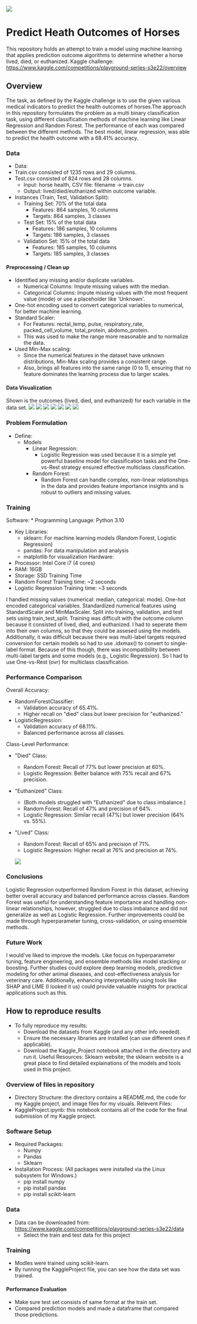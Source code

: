![](UTA-DataScience-Logo.png)

# Predict Heath Outcomes of Horses

This repository holds an attempt to train a model using machine learning that applies prediction outcome algorithms to determine whether a horse lived, died, or euthanized. Kaggle challenge: https://www.kaggle.com/competitions/playground-series-s3e22/overview 

## Overview

The task, as defined by the Kaggle challenge is to use the given various medical indicators to predict the health outcomes of horses.The approach in this repository formulates the problem as a multi binary classification task, using different classification methods of machine learning like Linear Regression and Random Forest. The performance of each was compared between the different methods. The best model, linear regression, was able to predict the health outcome with a 68.41% accuracy.


### Data

* Data:
 * Train.csv consisted of 1235 rows and 29 columns.
 * Test.csv consisted of 824 rows and 28 columns.
    * Input: horse health, CSV file: filename -> train.csv
    * Output: lived/died/euthanized within outcome variable.
  * Instances (Train, Test, Validation Split): 
     * Training Set: 70% of the total data
         * Features: 864 samples, 10 columns
         * Targets: 864 samples, 3 classes
      * Test Set: 15% of the total data
         * Features: 186 samples, 10 columns
         * Targets: 186 samples, 3 classes
      * Validation Set: 15% of the total data
         * Features: 185 samples, 10 columns
         * Targets: 185 samples, 3 classes


#### Preprocessing / Clean up

* Identified any missing and/or duplicate variables.
   * Numerical Columns: Impute missing values with the median.
   * Categorical Columns: Impute missing values with the most frequent value (mode) or use a placeholder like 'Unknown'.
* One-hot encoding used to convert categorical variables to numerical, for better machine learning.
* Standard Scaler:
   * For Features: rectal_temp, pulse, respiratory_rate, packed_cell_volume, total_protein, abdomo_protein.
   * This was used to make the range more reasonable and to normalize the data.
* Used Min-Max scaling:
   * Since the numerical features in the dataset have unknown distributions, Min-Max scaling provides a consistent range.
   * Also, brings all features into the same range (0 to 1), ensuring that no feature dominates the learning process due to larger scales.

#### Data Visualization

Shown is the outcomes (lived, died, and euthanized) for each variable in the data set.
![](im1.png) 
![](im2.png) 
![](im3.png) 
![](im4.png) 
![](im5.png) 
![](im6.png) 
![](im7.png) 

### Problem Formulation

* Define:
  * Models
    * Linear Regression:
       * Logistic Regression was used because it is a simple yet powerful baseline model for classification tasks and the One-vs-Rest strategy ensured effective multiclass classification.
    * Random Forest:
       * Random Forest can handle complex, non-linear relationships in the data and provides feature importance insights and is robust to outliers and missing values.

### Training

Software:
      * Programming Language: Python 3.10
   * Key Libraries:
      * sklearn: For machine learning models (Random Forest, Logistic Regression)
      * pandas: For data manipulation and analysis
      * matplotlib for visualization
Hardware:
   * Processor: Intel Core i7 (4 cores)
   * RAM: 16GB
   * Storage: SSD
Training Time
   * Random Forest Training time: ~2 seconds
   * Logistic Regression Training time: ~3 seconds

I handled missing values (numerical: median, categorical: mode). One-hot encoded categorical variables. Standardized numerical features using StandardScaler and MinMaxScaler. Split into training, validation, and test sets using train_test_split. Training was difficult with the outcome column because it consisted of lived, died, and euthanized. I had to seperate them into their own columns, so that they could be assesed using the models. Additionally, it was difficult because there was multi-label targets required conversion for certain models so had to use .idxmax() to convert to single-label format. Because of this though, there was incompatibility between multi-label targets and some models (e.g., Logistic Regression). So I had to use One-vs-Rest (ovr) for multiclass classification.
### Performance Comparison

Overall Accuracy:
* RandomForestClassifier:
   * Validation accuracy of 65.41%.
   * Higher recall on "died" class but lower precision for "euthanized."
* LogisticRegression:
   * Validation accuracy of 68.11%.
   * Balanced performance across all classes.
 
Class-Level Performance:
* "Died" Class:
   * Random Forest: Recall of 77% but lower precision at 60%.
   * Logistic Regression: Better balance with 75% recall and 67% precision.
* "Euthanized" Class:
   * (Both models struggled with "Euthanized" due to class imbalance.)
   * Random Forest: Recall of 47% and precision of 64%.
   * Logistic Regression: Similar recall (47%) but lower precision (64% vs. 55%).
* "Lived" Class:
   * Random Forest: Recall of 65% and precision of 71%.
   * Logistic Regression: Higher recall at 76% and precision at 74%.
 
  ![](im8.png) 

### Conclusions

Logistic Regression outperformed Random Forest in this dataset, achieving better overall accuracy and balanced performance across classes. Random Forest was useful for understanding feature importance and handling non-linear relationships, however, struggled due to class imbalance and did not generalize as well as Logistic Regression. Further improvements could be made through hyperparameter tuning, cross-validation, or using ensemble methods.

### Future Work

I would've liked to improve the models. Like focus on hyperparameter tuning, feature engineering, and ensemble methods like model stacking or boosting. Further studies could explore deep learning models, predictive modeling for other animal diseases, and cost-effectiveness analysis for veterinary care. Additionally, enhancing interpretability using tools like SHAP and LIME (I looked it us) could provide valuable insights for practical applications such as this.

## How to reproduce results

* To fully reproduce my results:
   * Download the datasets from Kaggle (and any other info needed).
   * Ensure the necessary libraries are installed (can use different ones if applicable).
   * Download the Kaggle_Project notebook attached in the directory and run it.
Useful Resources:
Sklearn website; the sklearn website is a great place to find detailed explainations of the models and tools used in this project.

### Overview of files in repository

* Directory Structure: the directory contains a README.md, the code for my Kaggle project, and image files for my visuals.
Relevent Files:
* KaggleProject.ipynb: this notebook contains all of the code for the final submission of my Kaggle project.

### Software Setup
* Required Packages:
   * Numpy
   * Pandas
   * Sklearn
* Installation Process: (All packages were installed via the Linux subsystem for Windows.)
   * pip install numpy
   * pip install pandas
   * pip install scikit-learn

### Data

* Data can be downloaded from: https://www.kaggle.com/competitions/playground-series-s3e22/data 
   * Select the train and test data for this project

### Training

* Modles were trained using scikit-learn.
* By running the KaggleProject file, you can see how the data set was trained.

#### Performance Evaluation

* Make sure test set consists of same format ar the train set.
* Compared prediction models and made a dataframe that compared those predictions.




